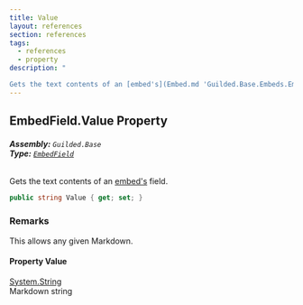 ```yaml
---
title: Value
layout: references
section: references
tags:
  - references
  - property
description: "

Gets the text contents of an [embed's](Embed.md 'Guilded.Base.Embeds.Embed') field."
---
```


## EmbedField.Value Property
###### **Assembly:** `Guilded.Base`<br/>**Type:** [`EmbedField`](EmbedField.md 'Guilded.Base.Embeds.EmbedField')

Gets the text contents of an [embed's](Embed.md 'Guilded.Base.Embeds.Embed') field.

```csharp
public string Value { get; set; }
```

### Remarks
  
This allows any given Markdown.

#### Property Value
[System.String](https://docs.microsoft.com/en-us/dotnet/api/System.String 'System.String')  
Markdown string